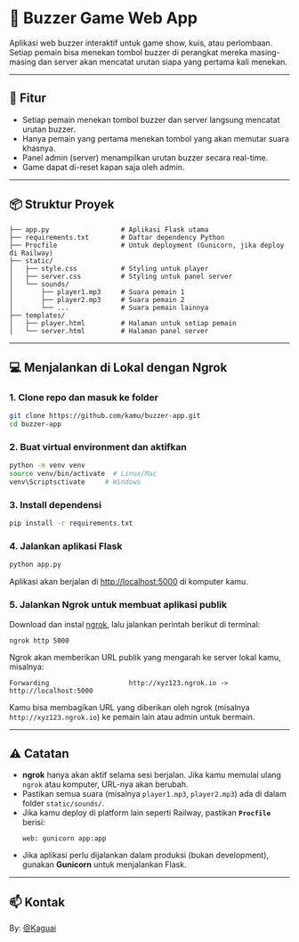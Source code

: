 # 🔔 Buzzer Game Web App

Aplikasi web buzzer interaktif untuk game show, kuis, atau perlombaan. Setiap pemain bisa menekan tombol buzzer di perangkat mereka masing-masing dan server akan mencatat urutan siapa yang pertama kali menekan.

---

## 🚀 Fitur
- Setiap pemain menekan tombol buzzer dan server langsung mencatat urutan buzzer.
- Hanya pemain yang pertama menekan tombol yang akan memutar suara khasnya.
- Panel admin (server) menampilkan urutan buzzer secara real-time.
- Game dapat di-reset kapan saja oleh admin.

---

## 📦 Struktur Proyek
```
├── app.py                  # Aplikasi Flask utama
├── requirements.txt        # Daftar dependency Python
├── Procfile                # Untuk deployment (Gunicorn, jika deploy di Railway)
├── static/
│   ├── style.css           # Styling untuk player
│   ├── server.css          # Styling untuk panel server
│   └── sounds/
│       ├── player1.mp3     # Suara pemain 1
│       ├── player2.mp3     # Suara pemain 2
│       └── ...             # Suara pemain lainnya
├── templates/
│   ├── player.html         # Halaman untuk setiap pemain
│   └── server.html         # Halaman panel server
```

---

## 💻 Menjalankan di Lokal dengan Ngrok

### 1. Clone repo dan masuk ke folder
```bash
git clone https://github.com/kamu/buzzer-app.git
cd buzzer-app
```

### 2. Buat virtual environment dan aktifkan
```bash
python -m venv venv
source venv/bin/activate  # Linux/Mac
venv\Scriptsctivate     # Windows
```

### 3. Install dependensi
```bash
pip install -r requirements.txt
```

### 4. Jalankan aplikasi Flask
```bash
python app.py
```

Aplikasi akan berjalan di [http://localhost:5000](http://localhost:5000) di komputer kamu.

### 5. Jalankan Ngrok untuk membuat aplikasi publik
Download dan instal [ngrok](https://ngrok.com/), lalu jalankan perintah berikut di terminal:
```bash
ngrok http 5000
```

Ngrok akan memberikan URL publik yang mengarah ke server lokal kamu, misalnya:
```
Forwarding                    http://xyz123.ngrok.io -> http://localhost:5000
```

Kamu bisa membagikan URL yang diberikan oleh ngrok (misalnya `http://xyz123.ngrok.io`) ke pemain lain atau admin untuk bermain.

---

## ⚠ Catatan
- **ngrok** hanya akan aktif selama sesi berjalan. Jika kamu memulai ulang `ngrok` atau komputer, URL-nya akan berubah.
- Pastikan semua suara (misalnya `player1.mp3`, `player2.mp3`) ada di dalam folder `static/sounds/`.
- Jika kamu deploy di platform lain seperti Railway, pastikan **`Procfile`** berisi:
  ```
  web: gunicorn app:app
  ```
- Jika aplikasi perlu dijalankan dalam produksi (bukan development), gunakan **Gunicorn** untuk menjalankan Flask.

---

## 📫 Kontak
By: [@Kaguai](https://github.com/kaguai)
